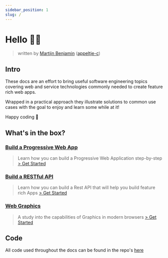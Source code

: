 ```yaml
---
sidebar_position: 1
slug: /
---
```


# Hello 👋🏽

> written by [Martijn Benjamin](https://www.linkedin.com/in/martijn-benjamin/) ([appeltje-c](https://github.com/appeltje-c))

## Intro

These docs are an effort to bring useful software engineering topics covering web and service technologies commonly
needed to create feature rich web apps.

Wrapped in a practical approach they illustrate solutions to common use cases with the goal to enjoy and learn some
while at it!

Happy coding 💙

## What's in the box?

### [Build a Progressive Web App](/build-a-pwa/intro)

> Learn how you can build a Progressive Web Application step-by-step [> Get Started](/build-a-pwa/intro)

### [Build a RESTful API](/restful-api/intro)

> Learn how you can build a Rest API that will help you build feature rich Apps [> Get Started](/restful-api/intro)

### [Web Graphics](/web-graphics/intro)

> A study into the capabilities of Graphics in modern browsers [> Get Started](/web-graphics/intro)

## Code

All code used throughout the docs can be found in the repo's [here](https://github.com/appeltje-c?tab=repositories)

